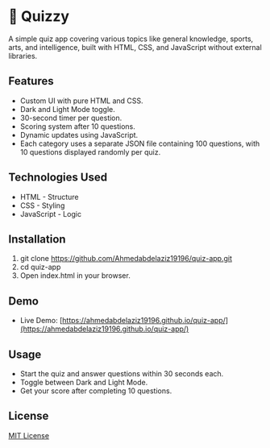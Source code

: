 # 📝 Quizzy

A simple quiz app covering various topics like general knowledge, sports, arts, and intelligence, built with HTML, CSS, and JavaScript without external libraries.

## Features
- Custom UI with pure HTML and CSS.
- Dark and Light Mode toggle.
- 30-second timer per question.
- Scoring system after 10 questions.
- Dynamic updates using JavaScript.
- Each category uses a separate JSON file containing 100 questions, with 10 questions displayed randomly per quiz.

## Technologies Used
- HTML - Structure
- CSS - Styling
- JavaScript - Logic

## Installation
1. git clone https://github.com/Ahmedabdelaziz19196/quiz-app.git
2. cd quiz-app
3. Open index.html in your browser.

## Demo
- Live Demo: [https://ahmedabdelaziz19196.github.io/quiz-app/](https://ahmedabdelaziz19196.github.io/quiz-app/)

## Usage
- Start the quiz and answer questions within 30 seconds each.
- Toggle between Dark and Light Mode.
- Get your score after completing 10 questions.

## License
[MIT License](LICENSE)
